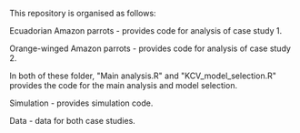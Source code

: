 This repository is organised as follows:

Ecuadorian Amazon parrots - provides code for analysis of case study 1.

Orange-winged Amazon parrots - provides code for analysis of case study 2.

In both of these folder, "Main analysis.R" and "KCV_model_selection.R" provides the code for the main analysis and model selection.

Simulation - provides simulation code.

Data - data for both case studies.
